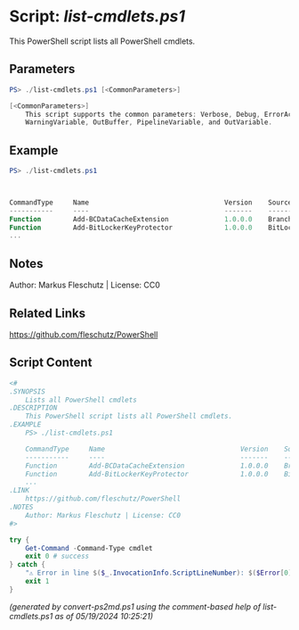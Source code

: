 Script: *list-cmdlets.ps1*
========================

This PowerShell script lists all PowerShell cmdlets.

Parameters
----------
```powershell
PS> ./list-cmdlets.ps1 [<CommonParameters>]

[<CommonParameters>]
    This script supports the common parameters: Verbose, Debug, ErrorAction, ErrorVariable, WarningAction, 
    WarningVariable, OutBuffer, PipelineVariable, and OutVariable.
```

Example
-------
```powershell
PS> ./list-cmdlets.ps1



CommandType     Name                                  Version    Source
-----------     ----                                  -------    ------
Function        Add-BCDataCacheExtension              1.0.0.0    BranchCache
Function        Add-BitLockerKeyProtector             1.0.0.0    BitLocker
...

```

Notes
-----
Author: Markus Fleschutz | License: CC0

Related Links
-------------
https://github.com/fleschutz/PowerShell

Script Content
--------------
```powershell
<#
.SYNOPSIS
	Lists all PowerShell cmdlets
.DESCRIPTION
	This PowerShell script lists all PowerShell cmdlets.
.EXAMPLE
	PS> ./list-cmdlets.ps1

	CommandType     Name                                  Version    Source
	-----------     ----                                  -------    ------
	Function        Add-BCDataCacheExtension              1.0.0.0    BranchCache
	Function        Add-BitLockerKeyProtector             1.0.0.0    BitLocker
	...
.LINK
	https://github.com/fleschutz/PowerShell
.NOTES
	Author: Markus Fleschutz | License: CC0
#>

try {
	Get-Command -Command-Type cmdlet
	exit 0 # success
} catch {
	"⚠️ Error in line $($_.InvocationInfo.ScriptLineNumber): $($Error[0])"
	exit 1
}
```

*(generated by convert-ps2md.ps1 using the comment-based help of list-cmdlets.ps1 as of 05/19/2024 10:25:21)*
